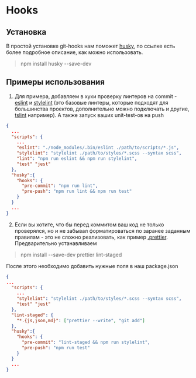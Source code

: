 # Hooks

## Установка

В простой установке git-hooks нам поможет [husky](https://github.com/typicode/husky), по ссылке есть более подробное описание, как можно использовать.
> npm install husky --save-dev

## Примеры использования

1. Для примера, добавляем в хуки проверку линтеров на commit - [eslint](/files/.eslintrc) и [stylelint](/files/stylelintrc) (это базовые линтеры, которые подходят для большинства проектов, дополнительно можно подключать и другие, [tslint](https://palantir.github.io/tslint/usage/configuration/) например). А также запуск ваших unit-test-ов на push

```json
{
  ...
  "scripts": {
    ...
    "eslint": "./node_modules/.bin/eslint ./path/to/scripts/*.js",
    "stylelint": "stylelint ./path/to/styles/*.scss --syntax scss",
    "lint": "npm run eslint && npm run stylelint",
    "test" "jest"
  },
  "husky":{
    "hooks": {
      "pre-commit": "npm run lint",
      "pre-push": "npm run lint && npm run test"
    }
  } 
  ...
}
```
2. Если вы хотите, что бы перед коммитом ваш код не только проверялся, но и  не забывал форматироваться по заранее заданным правилам - это не сложно реализовать, как пример [.prettier](https://prettier.io/). Предварительно устанавливаем

> npm install --save-dev prettier lint-staged

После этого необходимо добавить нужные поля в наш package.json

```json
{
...
  "scripts": {
    ...
    "stylelint": "stylelint ./path/to/styles/*.scss --syntax scss",
    "test" "jest"
  },
  "lint-staged": {
    "*.{js,json,md}": ["prettier --write", "git add"]
  },
  "husky":{
    "hooks": {
      "pre-commit": "lint-staged && npm run stylelint",
      "pre-push": "npm run test"
    }
  } 
  ...
}
```
